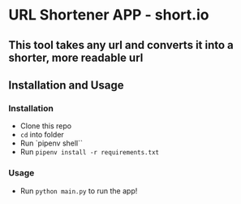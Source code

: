 # URL Shortener APP - short.io
## This tool takes any url and converts it into a shorter, more readable url

## Installation and Usage
### Installation
- Clone this repo
- `cd` into folder
- Run `pipenv shell``
- Run `pipenv install -r requirements.txt`

### Usage
- Run `python main.py` to run the app!

